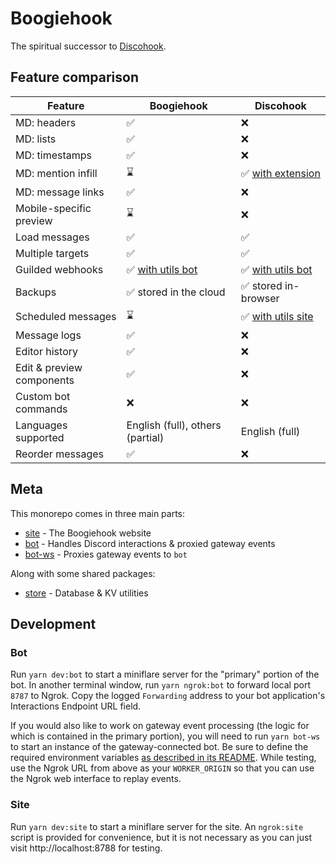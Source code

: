 # Boogiehook

The spiritual successor to [Discohook](https://github.com/discohook).

## Feature comparison

| Feature                   | Boogiehook                                       | Discohook                                               |
| ------------------------- | ------------------------------------------------ | ------------------------------------------------------- |
| MD: headers               | ✅                                               | ❌                                                      |
| MD: lists                 | ✅                                               | ❌                                                      |
| MD: timestamps            | ✅                                               | ❌                                                      |
| MD: mention infill        | ⌛                                               | ✅ [with extension](https://dutils.shay.cat/extension)  |
| MD: message links         | ✅                                               | ❌                                                      |
| Mobile-specific preview   | ⌛                                               | ❌                                                      |
| Load messages             | ✅                                               | ✅                                                      |
| Multiple targets          | ✅                                               | ✅                                                      |
| Guilded webhooks          | ✅ [with utils bot](https://dutils.shay.cat/bot) | ✅ [with utils bot](https://dutils.shay.cat/bot)        |
| Backups                   | ✅ stored in the cloud                           | ✅ stored in-browser                                    |
| Scheduled messages        | ⌛                                               | ✅ [with utils site](https://dutils.shay.cat/scheduler) |
| Message logs              | ✅                                               | ❌                                                      |
| Editor history            | ✅                                               | ❌                                                      |
| Edit & preview components | ✅                                               | ❌                                                      |
| Custom bot commands       | ❌                                               | ❌                                                      |
| Languages supported       | English (full), others (partial)                 | English (full)                                          |
| Reorder messages          | ✅                                               | ❌                                                      |

## Meta

This monorepo comes in three main parts:

- [site](/packages/site) - The Boogiehook website
- [bot](/packages/bot) - Handles Discord interactions & proxied gateway events
- [bot-ws](/packages/bot-ws) - Proxies gateway events to `bot`

Along with some shared packages:

- [store](/packages/store) - Database & KV utilities

## Development

### Bot

Run `yarn dev:bot` to start a miniflare server for the "primary" portion of the bot. In another terminal window, run `yarn ngrok:bot` to forward local port `8787` to Ngrok. Copy the logged `Forwarding` address to your bot application's Interactions Endpoint URL field.

If you would also like to work on gateway event processing (the logic for which is contained in the primary portion), you will need to run `yarn bot-ws` to start an instance of the gateway-connected bot. Be sure to define the required environment variables [as described in its README](/packages/bot-ws/README.md#setup). While testing, use the Ngrok URL from above as your `WORKER_ORIGIN` so that you can use the Ngrok web interface to replay events.

### Site

Run `yarn dev:site` to start a miniflare server for the site. An `ngrok:site` script is provided for convenience, but it is not necessary as you can just visit http://localhost:8788 for testing.
